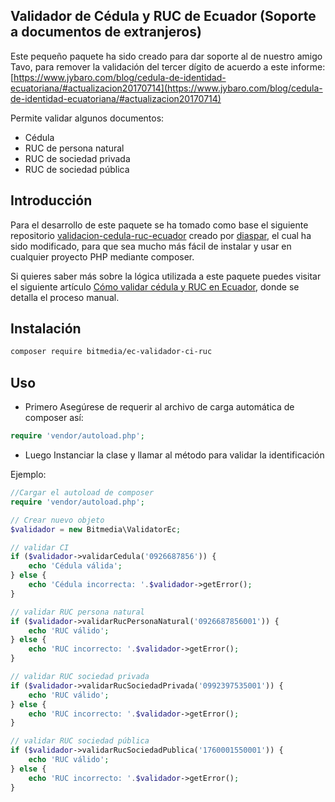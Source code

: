 ## Validador de Cédula y RUC de Ecuador (Soporte a documentos de extranjeros)

Este pequeño paquete ha sido creado para dar soporte al de nuestro amigo Tavo, para remover la validación del tercer dígito de acuerdo a este informe:
[https://www.jybaro.com/blog/cedula-de-identidad-ecuatoriana/#actualizacion20170714](https://www.jybaro.com/blog/cedula-de-identidad-ecuatoriana/#actualizacion20170714)

Permite validar algunos documentos:
- Cédula
- RUC de persona natural
- RUC de sociedad privada
- RUC de sociedad pública

Introducción
-------------

Para el desarrollo de este paquete se ha tomado como base el siguiente repositorio [validacion-cedula-ruc-ecuador](https://github.com/diaspar/validacion-cedula-ruc-ecuador) creado por [diaspar](https://github.com/diaspar),
el cual ha sido modificado, para que sea mucho más fácil de instalar y usar en  cualquier proyecto PHP mediante composer.

Si quieres saber más sobre la lógica utilizada a este paquete puedes visitar el siguiente artículo [Cómo validar cédula y RUC en Ecuador](https://medium.com/@bryansuarez/c%C3%B3mo-validar-c%C3%A9dula-y-ruc-en-ecuador-b62c5666186f), donde se detalla el proceso manual.

Instalación
----
```bash
composer require bitmedia/ec-validador-ci-ruc
```

Uso
----

- Primero Asegúrese de requerir al archivo de carga automática de composer así:

```php
require 'vendor/autoload.php';
```

- Luego Instanciar la clase y llamar al método para validar la identificación

Ejemplo:

```php
//Cargar el autoload de composer
require 'vendor/autoload.php';

// Crear nuevo objeto
$validador = new Bitmedia\ValidatorEc;

// validar CI
if ($validador->validarCedula('0926687856')) {
    echo 'Cédula válida';
} else {
    echo 'Cédula incorrecta: '.$validador->getError();
}

// validar RUC persona natural
if ($validador->validarRucPersonaNatural('0926687856001')) {
    echo 'RUC válido';
} else {
    echo 'RUC incorrecto: '.$validador->getError();
}

// validar RUC sociedad privada
if ($validador->validarRucSociedadPrivada('0992397535001')) {
    echo 'RUC válido';
} else {
    echo 'RUC incorrecto: '.$validador->getError();
}

// validar RUC sociedad pública
if ($validador->validarRucSociedadPublica('1760001550001')) {
    echo 'RUC válido';
} else {
    echo 'RUC incorrecto: '.$validador->getError();
}
```
